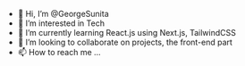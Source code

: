 - 👋 Hi, I’m @GeorgeSunita 
- 👀 I’m interested in Tech
- 🌱 I’m currently learning React.js using Next.js, TailwindCSS
- 💞️ I’m looking to collaborate on projects, the front-end part
- 📫 How to reach me ...

<!---
GeorgeSunita/GeorgeSunita is a ✨ special ✨ repository because its `README.md` (this file) appears on your GitHub profile.
You can click the Preview link to take a look at your changes.
--->
